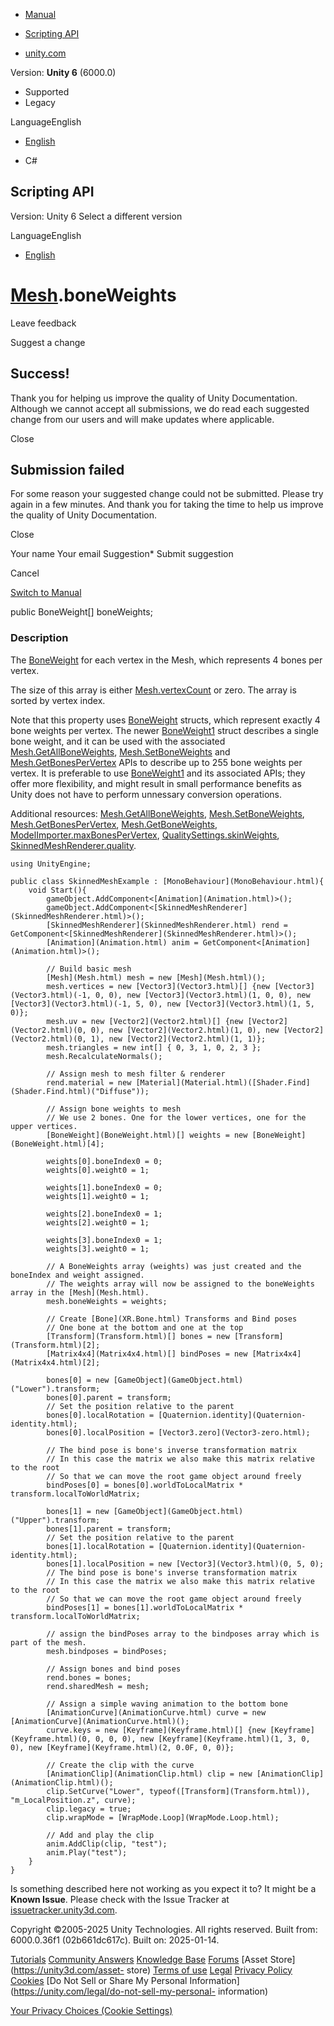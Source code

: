 [ ]()

  * [Manual](../Manual/index.html)
  * [Scripting API](../ScriptReference/index.html)

  * [unity.com](https://unity.com/)

Version: **Unity 6** (6000.0)

  * Supported
  * Legacy

LanguageEnglish

  * [English]()

  * C#

[ ](https://docs.unity3d.com)

## Scripting API

Version: Unity 6 Select a different version

LanguageEnglish

  * [English]()

#  [Mesh](Mesh.html).boneWeights

Leave feedback

Suggest a change

## Success!

Thank you for helping us improve the quality of Unity Documentation. Although
we cannot accept all submissions, we do read each suggested change from our
users and will make updates where applicable.

Close

## Submission failed

For some reason your suggested change could not be submitted. Please <a>try
again</a> in a few minutes. And thank you for taking the time to help us
improve the quality of Unity Documentation.

Close

Your name Your email Suggestion* Submit suggestion

Cancel

[Switch to Manual](../Manual/class-Mesh.html "Go to Mesh Component in the
Manual")

public BoneWeight[] boneWeights;

### Description

The [BoneWeight](BoneWeight.html) for each vertex in the Mesh, which
represents 4 bones per vertex.

The size of this array is either [Mesh.vertexCount](Mesh-vertexCount.html) or
zero. The array is sorted by vertex index.  
  
Note that this property uses [BoneWeight](BoneWeight.html) structs, which
represent exactly 4 bone weights per vertex. The newer
[BoneWeight1](BoneWeight1.html) struct describes a single bone weight, and it
can be used with the associated
[Mesh.GetAllBoneWeights](Mesh.GetAllBoneWeights.html),
[Mesh.SetBoneWeights](Mesh.SetBoneWeights.html) and
[Mesh.GetBonesPerVertex](Mesh.GetBonesPerVertex.html) APIs to describe up to
255 bone weights per vertex. It is preferable to use
[BoneWeight1](BoneWeight1.html) and its associated APIs; they offer more
flexibility, and might result in small performance benefits as Unity does not
have to perform unnessary conversion operations.  
  
Additional resources: [Mesh.GetAllBoneWeights](Mesh.GetAllBoneWeights.html),
[Mesh.SetBoneWeights](Mesh.SetBoneWeights.html),
[Mesh.GetBonesPerVertex](Mesh.GetBonesPerVertex.html),
[Mesh.GetBoneWeights](Mesh.GetBoneWeights.html),
[ModelImporter.maxBonesPerVertex](ModelImporter-maxBonesPerVertex.html),
[QualitySettings.skinWeights](QualitySettings-skinWeights.html),
[SkinnedMeshRenderer.quality](SkinnedMeshRenderer-quality.html).

    
    
    using UnityEngine;  
      
    public class SkinnedMeshExample : [MonoBehaviour](MonoBehaviour.html){
        void Start(){
            gameObject.AddComponent<[Animation](Animation.html)>();
            gameObject.AddComponent<[SkinnedMeshRenderer](SkinnedMeshRenderer.html)>();
            [SkinnedMeshRenderer](SkinnedMeshRenderer.html) rend = GetComponent<[SkinnedMeshRenderer](SkinnedMeshRenderer.html)>();
            [Animation](Animation.html) anim = GetComponent<[Animation](Animation.html)>();  
      
            // Build basic mesh
            [Mesh](Mesh.html) mesh = new [Mesh](Mesh.html)();
            mesh.vertices = new [Vector3](Vector3.html)[] {new [Vector3](Vector3.html)(-1, 0, 0), new [Vector3](Vector3.html)(1, 0, 0), new [Vector3](Vector3.html)(-1, 5, 0), new [Vector3](Vector3.html)(1, 5, 0)};
            mesh.uv = new [Vector2](Vector2.html)[] {new [Vector2](Vector2.html)(0, 0), new [Vector2](Vector2.html)(1, 0), new [Vector2](Vector2.html)(0, 1), new [Vector2](Vector2.html)(1, 1)};
            mesh.triangles = new int[] { 0, 3, 1, 0, 2, 3 };
            mesh.RecalculateNormals();  
      
            // Assign mesh to mesh filter & renderer
            rend.material = new [Material](Material.html)([Shader.Find](Shader.Find.html)("Diffuse"));  
      
            // Assign bone weights to mesh
            // We use 2 bones. One for the lower vertices, one for the upper vertices.
            [BoneWeight](BoneWeight.html)[] weights = new [BoneWeight](BoneWeight.html)[4];  
      
            weights[0].boneIndex0 = 0;
            weights[0].weight0 = 1;  
      
            weights[1].boneIndex0 = 0;
            weights[1].weight0 = 1;  
      
            weights[2].boneIndex0 = 1;
            weights[2].weight0 = 1;  
      
            weights[3].boneIndex0 = 1;
            weights[3].weight0 = 1;  
      
            // A BoneWeights array (weights) was just created and the boneIndex and weight assigned.
            // The weights array will now be assigned to the boneWeights array in the [Mesh](Mesh.html).
            mesh.boneWeights = weights;  
      
            // Create [Bone](XR.Bone.html) Transforms and Bind poses
            // One bone at the bottom and one at the top
            [Transform](Transform.html)[] bones = new [Transform](Transform.html)[2];
            [Matrix4x4](Matrix4x4.html)[] bindPoses = new [Matrix4x4](Matrix4x4.html)[2];  
      
            bones[0] = new [GameObject](GameObject.html)("Lower").transform;
            bones[0].parent = transform;
            // Set the position relative to the parent
            bones[0].localRotation = [Quaternion.identity](Quaternion-identity.html);
            bones[0].localPosition = [Vector3.zero](Vector3-zero.html);  
      
            // The bind pose is bone's inverse transformation matrix
            // In this case the matrix we also make this matrix relative to the root
            // So that we can move the root game object around freely
            bindPoses[0] = bones[0].worldToLocalMatrix * transform.localToWorldMatrix;  
      
            bones[1] = new [GameObject](GameObject.html)("Upper").transform;
            bones[1].parent = transform;
            // Set the position relative to the parent
            bones[1].localRotation = [Quaternion.identity](Quaternion-identity.html);
            bones[1].localPosition = new [Vector3](Vector3.html)(0, 5, 0);
            // The bind pose is bone's inverse transformation matrix
            // In this case the matrix we also make this matrix relative to the root
            // So that we can move the root game object around freely
            bindPoses[1] = bones[1].worldToLocalMatrix * transform.localToWorldMatrix;  
      
            // assign the bindPoses array to the bindposes array which is part of the mesh.
            mesh.bindposes = bindPoses;  
      
            // Assign bones and bind poses
            rend.bones = bones;
            rend.sharedMesh = mesh;  
      
            // Assign a simple waving animation to the bottom bone
            [AnimationCurve](AnimationCurve.html) curve = new [AnimationCurve](AnimationCurve.html)();
            curve.keys = new [Keyframe](Keyframe.html)[] {new [Keyframe](Keyframe.html)(0, 0, 0, 0), new [Keyframe](Keyframe.html)(1, 3, 0, 0), new [Keyframe](Keyframe.html)(2, 0.0F, 0, 0)};  
      
            // Create the clip with the curve
            [AnimationClip](AnimationClip.html) clip = new [AnimationClip](AnimationClip.html)();
            clip.SetCurve("Lower", typeof([Transform](Transform.html)), "m_LocalPosition.z", curve);
            clip.legacy = true;
            clip.wrapMode = [WrapMode.Loop](WrapMode.Loop.html);  
      
            // Add and play the clip
            anim.AddClip(clip, "test");
            anim.Play("test");
        }
    }
    

Is something described here not working as you expect it to? It might be a
**Known Issue**. Please check with the Issue Tracker at
[issuetracker.unity3d.com](https://issuetracker.unity3d.com).

Copyright ©2005-2025 Unity Technologies. All rights reserved. Built from:
6000.0.36f1 (02b661dc617c). Built on: 2025-01-14.

[Tutorials](https://unity3d.com/learn) [Community
Answers](https://answers.unity3d.com) [Knowledge
Base](https://support.unity3d.com/hc/en-us)
[Forums](https://forum.unity3d.com) [Asset Store](https://unity3d.com/asset-
store) [Terms of use](https://docs.unity3d.com/Manual/TermsOfUse.html)
[Legal](https://unity.com/legal) [Privacy
Policy](https://unity.com/legal/privacy-policy)
[Cookies](https://unity.com/legal/cookie-policy) [Do Not Sell or Share My
Personal Information](https://unity.com/legal/do-not-sell-my-personal-
information)

[Your Privacy Choices (Cookie Settings)](javascript:void\(0\);)

